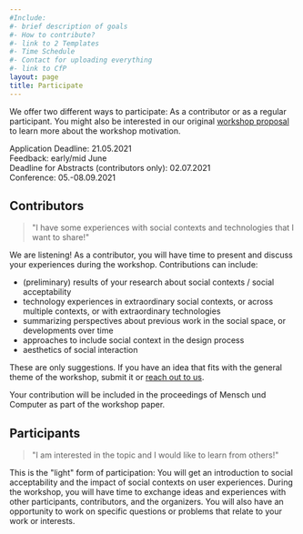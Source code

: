 ```yaml
---
#Include:
#- brief description of goals
#- How to contribute?
#- link to 2 Templates
#- Time Schedule
#- Contact for uploading everything
#- link to CfP
layout: page
title: Participate
---
```



We offer two different ways to participate: As a contributor or as a regular
participant. You might also be interested in our original [workshop
proposal](/assets/proposal.pdf) to learn more about the workshop motivation.

<p>Application Deadline: 21.05.2021<br>
Feedback: early/mid June<br>
Deadline for Abstracts (contributors only): 02.07.2021<br>
Conference: 05.-08.09.2021</p>

## Contributors

>"I have some experiences with social contexts and technologies that I want to
>share!"

We are listening! As a contributor, you will have time to present and discuss
your experiences during the workshop. Contributions can include:

* (preliminary) results of your research about social contexts / social
  acceptability
* technology experiences in extraordinary social contexts, or across multiple
  contexts, or with extraordinary technologies
* summarizing perspectives about previous work in the social space, or
  developments over time
* approaches to include social context in the design process
* aesthetics of social interaction

These are only suggestions. If you have an idea that fits with the general
theme of the workshop, submit it or [reach out to us](/aips/contact.html).

Your contribution will be included in the proceedings of Mensch und Computer as
part of the workshop paper.

## Participants

>"I am interested in the topic and I would like to learn from others!"

This is the "light" form of participation: You will get an introduction to
social acceptability and the impact of social contexts on user experiences.
During the workshop, you will have time to exchange ideas and experiences with
other participants, contributors, and the organizers. You will also have an
opportunity to work on specific questions or problems that relate to your work
or interests.

